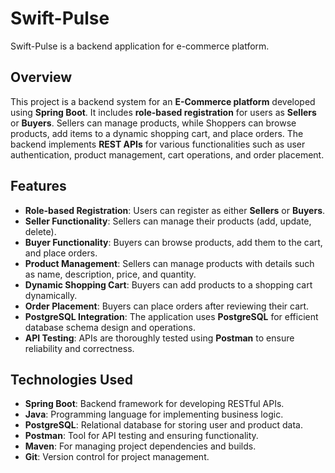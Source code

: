 # Swift-Pulse
Swift-Pulse is a backend application for e-commerce platform.
 

## Overview

This project is a backend system for an **E-Commerce platform** developed using **Spring Boot**.
It includes **role-based registration** for users as **Sellers** or **Buyers**.
Sellers can manage products, while Shoppers can browse products, add items to a dynamic shopping cart, and place orders.
The backend implements **REST APIs** for various functionalities such as user authentication, product management, cart operations, and order placement.

## Features

- **Role-based Registration**: Users can register as either **Sellers** or **Buyers**.
- **Seller Functionality**: Sellers can manage their products (add, update, delete).
- **Buyer Functionality**: Buyers can browse products, add them to the cart, and place orders.
- **Product Management**: Sellers can manage products with details such as name, description, price, and quantity.
- **Dynamic Shopping Cart**: Buyers can add products to a shopping cart dynamically.
- **Order Placement**: Buyers can place orders after reviewing their cart.
- **PostgreSQL Integration**: The application uses **PostgreSQL** for efficient database schema design and operations.
- **API Testing**: APIs are thoroughly tested using **Postman** to ensure reliability and correctness.

## Technologies Used

- **Spring Boot**: Backend framework for developing RESTful APIs.
- **Java**: Programming language for implementing business logic.
- **PostgreSQL**: Relational database for storing user and product data.
- **Postman**: Tool for API testing and ensuring functionality.
- **Maven**: For managing project dependencies and builds.
- **Git**: Version control for project management.


